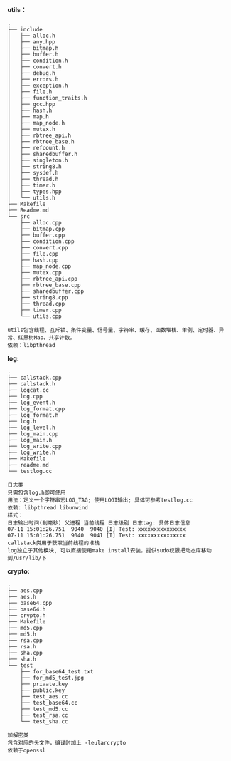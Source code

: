 **utils：**

    .
    ├── include
    │   ├── alloc.h
    │   ├── any.hpp
    │   ├── bitmap.h
    │   ├── buffer.h
    │   ├── condition.h
    │   ├── convert.h
    │   ├── debug.h
    │   ├── errors.h
    │   ├── exception.h
    │   ├── file.h
    │   ├── function_traits.h
    │   ├── gcc.hpp
    │   ├── hash.h
    │   ├── map.h
    │   ├── map_node.h
    │   ├── mutex.h
    │   ├── rbtree_api.h
    │   ├── rbtree_base.h
    │   ├── refcount.h
    │   ├── sharedbuffer.h
    │   ├── singleton.h
    │   ├── string8.h
    │   ├── sysdef.h
    │   ├── thread.h
    │   ├── timer.h
    │   ├── types.hpp
    │   └── utils.h
    ├── Makefile
    ├── Readme.md
    └── src
        ├── alloc.cpp
        ├── bitmap.cpp
        ├── buffer.cpp
        ├── condition.cpp
        ├── convert.cpp
        ├── file.cpp
        ├── hash.cpp
        ├── map_node.cpp
        ├── mutex.cpp
        ├── rbtree_api.cpp
        ├── rbtree_base.cpp
        ├── sharedbuffer.cpp
        ├── string8.cpp
        ├── thread.cpp
        ├── timer.cpp
        └── utils.cpp

    utils包含线程、互斥锁、条件变量、信号量、字符串、缓存、函数堆栈、单例、定时器、异常、红黑树Map、共享计数。
    依赖：libpthread

**log:**

    .
    ├── callstack.cpp
    ├── callstack.h
    ├── logcat.cc
    ├── log.cpp
    ├── log_event.h
    ├── log_format.cpp
    ├── log_format.h
    ├── log.h
    ├── log_level.h
    ├── log_main.cpp
    ├── log_main.h
    ├── log_write.cpp
    ├── log_write.h
    ├── Makefile
    ├── readme.md
    └── testlog.cc

    日志类
    只需包含log.h即可使用
    用法：定义一个字符串宏LOG_TAG; 使用LOGI输出; 具体可参考testlog.cc
    依赖: libpthread libunwind
    样式：
    日志输出时间(到毫秒) 父进程 当前线程 日志级别 日志tag: 具体日志信息
    07-11 15:01:26.751  9040  9040 [I] Test: xxxxxxxxxxxxxxx
    07-11 15:01:26.751  9040  9041 [I] Test: xxxxxxxxxxxxxxx
    callstack类用于获取当前线程的堆栈
    log独立于其他模块, 可以直接使用make install安装，提供sudo权限把动态库移动到/usr/lib/下

**crypto:**

    .
    ├── aes.cpp
    ├── aes.h
    ├── base64.cpp
    ├── base64.h
    ├── crypto.h
    ├── Makefile
    ├── md5.cpp
    ├── md5.h
    ├── rsa.cpp
    ├── rsa.h
    ├── sha.cpp
    ├── sha.h
    └── test
        ├── for_base64_test.txt
        ├── for_md5_test.jpg
        ├── private.key
        ├── public.key
        ├── test_aes.cc
        ├── test_base64.cc
        ├── test_md5.cc
        ├── test_rsa.cc
        └── test_sha.cc
    
    加解密类
    包含对应的头文件，编译时加上 -leularcrypto
    依赖于openssl
